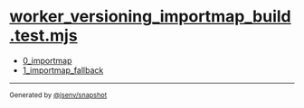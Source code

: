# [worker_versioning_importmap_build.test.mjs](../worker_versioning_importmap_build.test.mjs)



- [0_importmap](0_importmap/0_importmap.md)
- [1_importmap_fallback](1_importmap_fallback/1_importmap_fallback.md)

---

<sub>
  Generated by <a href="https://github.com/jsenv/core/tree/main/packages/independent/snapshot">@jsenv/snapshot</a>
</sub>